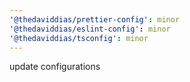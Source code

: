 ```yaml
---
'@thedaviddias/prettier-config': minor
'@thedaviddias/eslint-config': minor
'@thedaviddias/tsconfig': minor
---
```


update configurations
